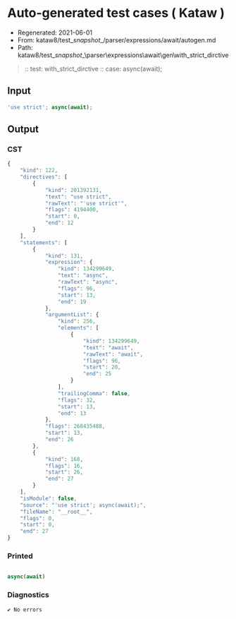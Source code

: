 # Auto-generated test cases ( Kataw )
- Regenerated: 2021-06-01
- From: kataw8/test\__snapshot__/parser/expressions/await/autogen.md
- Path: kataw8/test\__snapshot__\parser\expressions\await\gen\with_strict_dirctive
> :: test: with_strict_dirctive
> :: case: async(await);
## Input

`````js
'use strict'; async(await);
`````
## Output

### CST

```javascript
{
    "kind": 122,
    "directives": [
        {
            "kind": 201392131,
            "text": "use strict",
            "rawText": "'use strict'",
            "flags": 4194400,
            "start": 0,
            "end": 12
        }
    ],
    "statements": [
        {
            "kind": 131,
            "expression": {
                "kind": 134299649,
                "text": "async",
                "rawText": "async",
                "flags": 96,
                "start": 13,
                "end": 19
            },
            "argumentList": {
                "kind": 256,
                "elements": [
                    {
                        "kind": 134299649,
                        "text": "await",
                        "rawText": "await",
                        "flags": 96,
                        "start": 20,
                        "end": 25
                    }
                ],
                "trailingComma": false,
                "flags": 32,
                "start": 13,
                "end": 13
            },
            "flags": 268435488,
            "start": 13,
            "end": 26
        },
        {
            "kind": 168,
            "flags": 16,
            "start": 26,
            "end": 27
        }
    ],
    "isModule": false,
    "source": "'use strict'; async(await);",
    "fileName": "__root__",
    "flags": 0,
    "start": 0,
    "end": 27
}
```

### Printed

```javascript

async(await)

```

### Diagnostics

```javascript
✔ No errors
```

